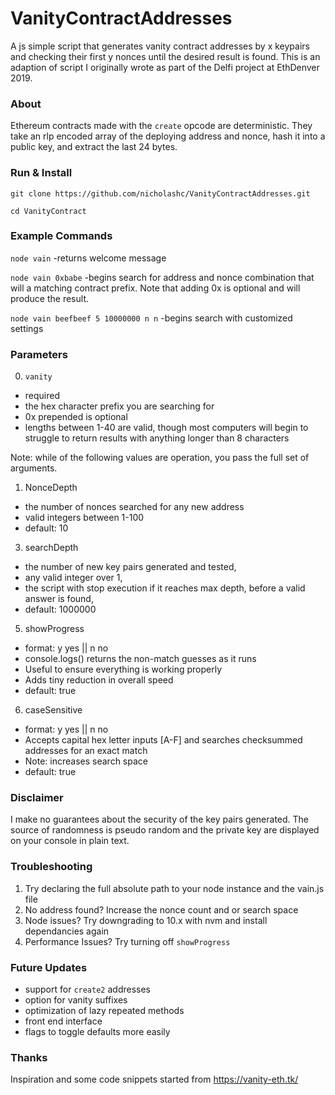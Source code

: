 # VanityContractAddresses

A js simple script that generates vanity contract addresses by x keypairs and checking their first y nonces until the desired result is found. This is an adaption of script I originally wrote as part of the Delfi project at EthDenver 2019.

### About 

Ethereum contracts made with the `create` opcode are deterministic. They take an rlp encoded array of the deploying address and nonce, hash it into a public key, and extract the last 24 bytes.

### Run & Install

`git clone https://github.com/nicholashc/VanityContractAddresses.git`

`cd VanityContract`

### Example Commands

`node vain` 
-returns welcome message

`node vain 0xbabe` 
-begins search for address and nonce combination that will a matching contract prefix. Note that adding 0x is optional and will produce the result.

`node vain beefbeef 5 10000000 n n` 
-begins search with customized settings

### Parameters

0) `vanity`
- required
- the hex character prefix you are searching for
- 0x prepended is optional
- lengths between 1-40 are valid, though most computers will begin to struggle to return results with anything longer than 8 characters

Note: while of the following values are operation, you pass the full set of arguments.

1) NonceDepth
- the number of nonces searched for any new address 
- valid integers between 1-100
- default: 10

3) searchDepth
- the number of new key pairs generated and tested,
- any valid integer over 1,
- the script with stop execution if  it reaches max depth, before a valid answer is found,
- default: 1000000

5) showProgress
- format: y yes || n no
- console.logs() returns the non-match guesses as it runs 
- Useful to ensure everything is working properly
- Adds tiny reduction in overall speed
- default: true

6) caseSensitive
- format: y yes || n no
- Accepts capital hex letter inputs [A-F] and searches checksummed addresses for an exact match
- Note: increases search space
- default: true 


### Disclaimer 

I make no guarantees about the security of the key pairs generated. The source of randomness is pseudo random and the private key are displayed on your console in plain text.  

### Troubleshooting

1. Try declaring the full absolute path to your node instance and the vain.js file
2. No address found? Increase the nonce count and or search space
3. Node issues? Try downgrading to 10.x with nvm and install dependancies again
4. Performance Issues? Try turning off `showProgress`

### Future Updates

- support for `create2` addresses 
- option for vanity suffixes
- optimization of lazy repeated methods
- front end interface
- flags to toggle defaults more easily

### Thanks

Inspiration and some code snippets started from https://vanity-eth.tk/